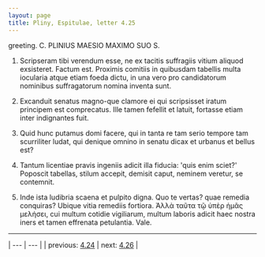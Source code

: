 ```yaml
---
layout: page
title: Pliny, Espitulae, letter 4.25
---
```


greeting. C. PLINIUS MAESIO MAXIMO SUO S.



1. Scripseram tibi verendum esse, ne ex tacitis suffragiis vitium aliquod exsisteret. Factum est. Proximis comitiis in quibusdam tabellis multa iocularia atque etiam foeda dictu, in una vero pro candidatorum nominibus suffragatorum nomina inventa sunt.



2. Excanduit senatus magno-que clamore ei qui scripsisset iratum principem est comprecatus. Ille tamen fefellit et latuit, fortasse etiam inter indignantes fuit.



3. Quid hunc putamus domi facere, qui in tanta re tam serio tempore tam scurriliter ludat, qui denique omnino in senatu dicax et urbanus et bellus est?



4. Tantum licentiae pravis ingeniis adicit illa fiducia: 'quis enim sciet?' Poposcit tabellas, stilum accepit, demisit caput, neminem veretur, se contemnit.



5. Inde ista ludibria scaena et pulpito digna. Quo te vertas? quae remedia conquiras? Ubique vitia remediis fortiora. Ἀλλὰ ταῦτα τῷ ὑπὲρ ἡμᾶς μελήσει, cui multum cotidie vigiliarum, multum laboris adicit haec nostra iners et tamen effrenata petulantia. Vale.



---

| --- | --- |
| previous: [4.24](../4.24/) | next: [4.26](../4.26/) |